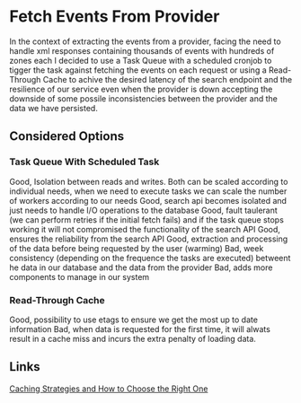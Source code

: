 # Fetch Events From Provider

In the context of extracting the events from a provider, facing the need to handle xml responses containing thousands of events with hundreds of zones each I decided to use a Task Queue with a scheduled cronjob to tigger the task against fetching the events on each request or using a Read-Through Cache to achive the desired latency of the search endpoint and the resilience of our service even when the provider is down accepting the downside of some possile inconsistencies between the provider and the data we have persisted.


## Considered Options

### Task Queue With Scheduled Task
Good, Isolation between reads and writes. Both can be scaled according to individual needs, when we need to execute tasks we can scale the number of workers according to our needs
Good, search api becomes isolated and just needs to handle I/O operations to the database
Good, fault taulerant (we can perform retries if the initial fetch fails) and if the task queue stops working it will not compromised the functionality of the search API
Good, ensures the reliability from the search API
Good, extraction and processing of the data before being requested by the user (warming)
Bad, week consistency (depending on the frequence the tasks are executed) betweent he data in our database and the data from the provider
Bad, adds more components to manage in our system

### Read-Through Cache
Good, possibility to use etags to ensure we get the most up to date information
Bad, when data is requested for the first time, it will alwats result in a cache miss and incurs the extra penalty of loading data.

## Links
[Caching Strategies and How to Choose the Right One](https://codeahoy.com/2017/08/11/caching-strategies-and-how-to-choose-the-right-one/)

